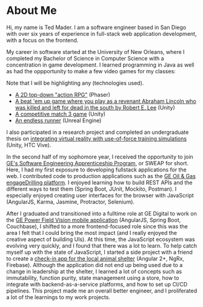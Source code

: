 # About Me

Hi, my name is Ted Mader. I am a software engineer based in San Diego with over six years of experience in full-stack web application development, with a focus on the frontend.

My career in software started at the University of New Orleans, where I completed my Bachelor of Science in Computer Science with a concentration in game development. I learned programming in Java as well as had the oppportunity to make a few video games for my classes:

Note that I will be highlighting any (technologies used).

- [A 2D top-down "action RPG"](https://github.com/tlmader/theodoric) (Phaser)
- [A beat 'em up game where you play as a revenant Abraham Lincoln who was killed and left for dead in the south by Robert E. Lee](https://github.com/uno-game-dev/honest-abe) (Unity)
- [A competitive match 3 game](https://github.com/tlmader/glyphic-heroes) (Unity)
- [An endless runner](https://github.com/tlmader/endless-runner) (Unreal Engine)

I also participated in a research project and completed an undergraduate thesis on [integrating virtual reality with use-of-force training simulations](https://scholarworks.uno.edu/honors_theses/87/) (Unity, HTC Vive).

In the second half of my sophomore year, I received the opportunity to join [GE's Software Engineering Apprenticeship Program](https://www.uno.edu/academics/cos/computer-science/internships#:~:text=GE%20Software%20Engineering%20Apprenticeship%20Program,technical%20mentors%20in%20the%20industry.), or SWEAP for short. Here, I had my first exposure to developing fullstack applications for the web. I contributed code to production applications such as the [GE Oil & Gas engageDrilling platform](https://www.engagedrilling.com/splashpage). I enjoyed learning how to build REST APIs and the different ways to test them (Spring Boot, JUnit, Mockito, Postman). I especially enjoyed creating user interfaces for the browser with JavaScript (AngularJS, Karma, Jasmine, Protractor, Selenium).

After I graduated and transitioned into a fulltime role at GE Digital to work on the [GE Power Field Vision mobile application](https://enterprisersproject.com/article/2017/7/how-ge-digital-drives-revenue-strategy-snapshot) (AngularJS, Spring Boot, Couchbase), I shifted to a more frontend-focused role since this was the area I felt that I could bring the most impact (and I really enjoyed the creative aspect of building UIs). At this time, the JavaScript ecosystem was evolving very quickly, and I found that there was a lot to learn. To help catch myself up with the state of JavaScript, I started a side project with a friend to create a [check-in app for the local animal shelter](https://github.com/cerberus-org/cerberus-app) (Angular 2+, NgRx, Firebase). Although the application did not end up being used due to a change in leadership at the shelter, I learned a lot of concepts such as immutability, function purity, state management using a store, how to integrate with backend-as-a-service platforms, and how to set up CI/CD pipelines. This project made me an overall better engineer, and I proliferated a lot of the learnings to my work projects.
